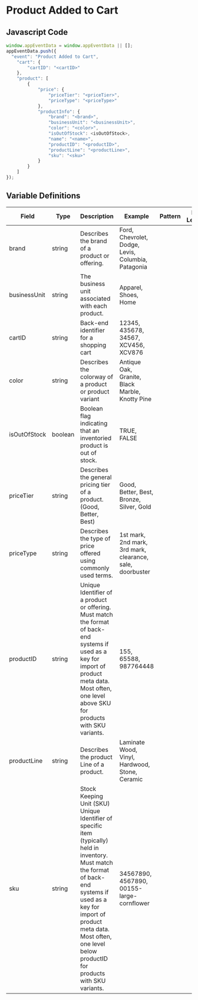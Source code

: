 # Product Added to Cart

### 

## Javascript Code
```js
window.appEventData = window.appEventData || [];
appEventData.push({
  "event": "Product Added to Cart",
    "cart": {
        "cartID": "<cartID>"
    },
    "product": [
        {
            "price": {
                "priceTier": "<priceTier>",
                "priceType": "<priceType>"
            },
            "productInfo": {
                "brand": "<brand>",
                "businessUnit": "<businessUnit>",
                "color": "<color>",
                "isOutOfStock": <isOutOfStock>,
                "name": "<name>",
                "productID": "<productID>",
                "productLine": "<productLine>",
                "sku": "<sku>"
            }
        }
    ]
});
```

## Variable Definitions

|Field|Type|Description|Example|Pattern|Min Length|Max Length|Minimum|Maximum|Multiple Of|
| --- | --- | --- | --- | --- | --- | --- | --- | --- | --- |
|brand|string|Describes the brand of a product or offering.|Ford, Chevrolet, Dodge, Levis, Columbia, Patagonia|||||||
|businessUnit|string|The business unit associated with each product.|Apparel, Shoes, Home|||||||
|cartID|string|Back-end identifier for a shopping cart|12345, 435678, 34567, XCV456, XCV876|||||||
|color|string|Describes the colorway of a product or product variant|Antique Oak, Granite, Black Marble, Knotty Pine|||||||
|isOutOfStock|boolean|Boolean flag indicating that an inventoried product is out of stock. |TRUE, FALSE|||||||
|priceTier|string|Describes the general pricing tier of a product. \(Good, Better, Best\)|Good, Better, Best, Bronze, Silver, Gold|||||||
|priceType|string|Describes the type of price offered using commonly used terms. |1st mark, 2nd mark, 3rd mark, clearance, sale, doorbuster|||||||
|productID|string|Unique Identifier of a product or offering.  Must match the format of back-end systems if used as a key for import of product meta data. Most often, one level above SKU for products with SKU variants. |155, 65588, 987764448|||||||
|productLine|string|Describes the product Line of a product. |Laminate Wood, Vinyl, Hardwood, Stone, Ceramic|||||||
|sku|string|Stock Keeping Unit \(SKU\) Unique Identifier of specific item \(typically\) held in inventory.  Must match the format of back-end systems if used as a key for import of product meta data. Most often, one level below productID for products with SKU variants. |34567890, 4567890, 00155-large-cornflower|||||||




